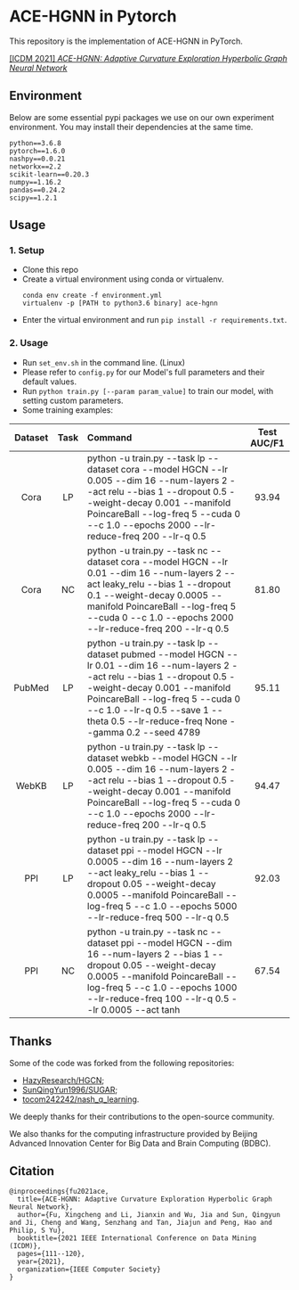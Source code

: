 ACE-HGNN in Pytorch
==================================================

This repository is the implementation of ACE-HGNN in PyTorch.

[[ICDM 2021] *ACE-HGNN: Adaptive Curvature Exploration Hyperbolic Graph Neural Network*](https://arxiv.org/pdf/2110.07888)

## Environment 
Below are some essential pypi packages we use on our own experiment environment. You may install their dependencies at the same time.
```
python==3.6.8
pytorch==1.6.0
nashpy==0.0.21
networkx==2.2
scikit-learn==0.20.3
numpy==1.16.2
pandas==0.24.2
scipy==1.2.1
```

## Usage 
### 1. Setup
* Clone this repo
* Create a virtual environment using conda or virtualenv.
  ```
  conda env create -f environment.yml
  virtualenv -p [PATH to python3.6 binary] ace-hgnn
  ```
* Enter the virtual environment and run `pip install -r requirements.txt`.

### 2. Usage
* Run `set_env.sh` in the command line. (Linux)
* Please refer to `config.py` for our Model's full parameters and their default values. 
* Run `python train.py [--param param_value]` to train our model, with setting custom parameters.
* Some training examples: 

|Dataset|Task|Command|Test AUC/F1|
|:---:|:---:|:---|:---:|
|Cora|LP|python -u train.py --task lp --dataset cora --model HGCN --lr 0.005 --dim 16 --num-layers 2 --act relu --bias 1 --dropout 0.5 --weight-decay 0.001 --manifold PoincareBall --log-freq 5 --cuda 0 --c 1.0 --epochs 2000 --lr-reduce-freq 200 --lr-q 0.5|93.94|
|Cora|NC|python -u train.py --task nc --dataset cora --model HGCN --lr 0.01 --dim 16 --num-layers 2 --act leaky_relu --bias 1 --dropout 0.1 --weight-decay 0.0005 --manifold PoincareBall --log-freq 5 --cuda 0 --c 1.0 --epochs 2000 --lr-reduce-freq 200 --lr-q 0.5|81.80|
|PubMed|LP|python -u train.py --task lp --dataset pubmed --model HGCN --lr 0.01 --dim 16 --num-layers 2 --act relu --bias 1 --dropout 0.5 --weight-decay 0.001 --manifold PoincareBall --log-freq 5 --cuda 0 --c 1.0 --lr-q 0.5 --save 1 --theta 0.5 --lr-reduce-freq None --gamma 0.2 --seed 4789|95.11|
|WebKB|LP|python -u train.py --task lp --dataset webkb --model HGCN --lr 0.005 --dim 16 --num-layers 2 --act relu --bias 1 --dropout 0.5 --weight-decay 0.001 --manifold PoincareBall --log-freq 5 --cuda 0 --c 1.0 --epochs 2000 --lr-reduce-freq 200 --lr-q 0.5|94.47|
|PPI|LP|python -u train.py --task lp --dataset ppi --model HGCN --lr 0.0005 --dim 16 --num-layers 2 --act leaky_relu --bias 1 --dropout 0.05 --weight-decay 0.0005 --manifold PoincareBall --log-freq 5 --c 1.0 --epochs 5000 --lr-reduce-freq 500 --lr-q 0.5|92.03|
|PPI|NC|python -u train.py --task nc --dataset ppi --model HGCN --dim 16 --num-layers 2 --bias 1 --dropout 0.05 --weight-decay 0.0005 --manifold PoincareBall --log-freq 5 --c 1.0 --epochs 1000 --lr-reduce-freq 100 --lr-q 0.5 --lr 0.0005 --act tanh|67.54|




## Thanks
Some of the code was forked from the following repositories: 
* [HazyResearch/HGCN](https://github.com/HazyResearch/hgcn);  
* [SunQingYun1996/SUGAR](https://github.com/SunQingYun1996/SUGAR);  
* [tocom242242/nash_q_learning](https://github.com/tocom242242/nash_q_learning).  

We deeply thanks for their contributions to the open-source community. 

We also thanks for the computing infrastructure provided by Beijing Advanced Innovation Center for Big Data and Brain Computing (BDBC).

## Citation
```
@inproceedings{fu2021ace,
  title={ACE-HGNN: Adaptive Curvature Exploration Hyperbolic Graph Neural Network},
  author={Fu, Xingcheng and Li, Jianxin and Wu, Jia and Sun, Qingyun and Ji, Cheng and Wang, Senzhang and Tan, Jiajun and Peng, Hao and Philip, S Yu},
  booktitle={2021 IEEE International Conference on Data Mining (ICDM)},
  pages={111--120},
  year={2021},
  organization={IEEE Computer Society}
}
```

